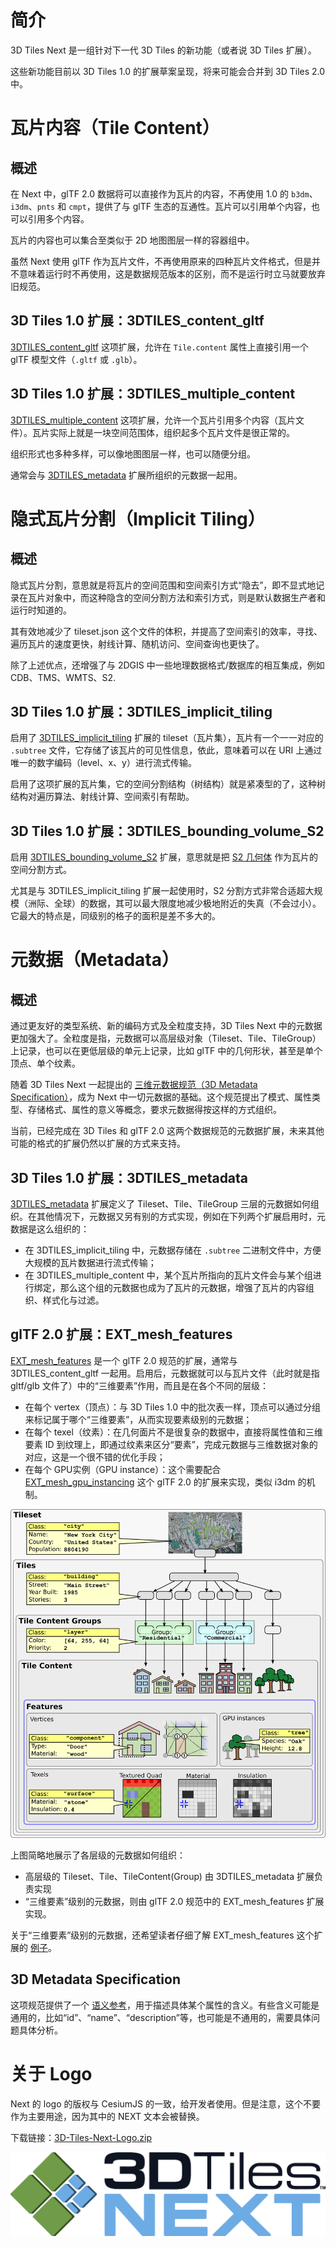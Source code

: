 # 简介

3D Tiles Next 是一组针对下一代 3D Tiles 的新功能（或者说 3D Tiles 扩展）。

这些新功能目前以 3D Tiles 1.0 的扩展草案呈现，将来可能会合并到 3D Tiles 2.0 中。

# 瓦片内容（Tile Content）

## 概述

在 Next 中，glTF 2.0 数据将可以直接作为瓦片的内容，不再使用 1.0 的 `b3dm`、`i3dm`、`pnts` 和 `cmpt`，提供了与 glTF 生态的互通性。瓦片可以引用单个内容，也可以引用多个内容。

瓦片的内容也可以集合至类似于 2D 地图图层一样的容器组中。

虽然 Next 使用 glTF 作为瓦片文件，不再使用原来的四种瓦片文件格式，但是并不意味着运行时不再使用，这是数据规范版本的区别，而不是运行时立马就要放弃旧规范。

## 3D Tiles 1.0 扩展：3DTILES_content_gltf

[3DTILES_content_gltf](./01-3DTILES_content_gltf.md) 这项扩展，允许在 `Tile.content` 属性上直接引用一个 glTF 模型文件（`.gltf` 或 `.glb`）。

## 3D Tiles 1.0 扩展：3DTILES_multiple_content

[3DTILES_multiple_content](./02-3DTILES_multiple_content.md) 这项扩展，允许一个瓦片引用多个内容（瓦片文件）。瓦片实际上就是一块空间范围体，组织起多个瓦片文件是很正常的。

组织形式也多种多样，可以像地图图层一样，也可以随便分组。

通常会与 [3DTILES_metadata]() 扩展所组织的元数据一起用。



# 隐式瓦片分割（Implicit Tiling）

## 概述

隐式瓦片分割，意思就是将瓦片的空间范围和空间索引方式“隐去”，即不显式地记录在瓦片对象中，而这种隐含的空间分割方法和索引方式，则是默认数据生产者和运行时知道的。

其有效地减少了 tileset.json 这个文件的体积，并提高了空间索引的效率，寻找、遍历瓦片的速度更快，射线计算、随机访问、空间查询也更快了。

除了上述优点，还增强了与 2DGIS 中一些地理数据格式/数据库的相互集成，例如 CDB、TMS、WMTS、S2.

## 3D Tiles 1.0 扩展：3DTILES_implicit_tiling

启用了 [3DTILES_implicit_tiling](./03-3DTILES_implicit_tiling.md) 扩展的 tileset（瓦片集），瓦片有一个一一对应的 `.subtree` 文件，它存储了该瓦片的可见性信息，依此，意味着可以在 URI 上通过唯一的数字编码（level、x、y）进行流式传输。

启用了这项扩展的瓦片集，它的空间分割结构（树结构）就是紧凑型的了，这种树结构对遍历算法、射线计算、空间索引有帮助。

## 3D Tiles 1.0 扩展：3DTILES_bounding_volume_S2

启用 [3DTILES_bounding_volume_S2]() 扩展，意思就是把 [S2 几何体](http://s2geometry.io/) 作为瓦片的空间分割方式。

尤其是与 3DTILES_implicit_tiling 扩展一起使用时，S2 分割方式非常合适超大规模（洲际、全球）的数据，其可以最大限度地减少极地附近的失真（不会过小）。它最大的特点是，同级别的格子的面积是差不多大的。



# 元数据（Metadata）

## 概述

通过更友好的类型系统、新的编码方式及全粒度支持，3D Tiles Next 中的元数据更加强大了。全粒度是指，元数据可以高层级对象（Tileset、Tile、TileGroup）上记录，也可以在更低层级的单元上记录，比如 glTF 中的几何形状，甚至是单个顶点、单个纹素。

随着 3D Tiles Next 一起提出的 [三维元数据规范（3D Metadata Specification）]()，成为 Next 中一切元数据的基础。这个规范提出了模式、属性类型、存储格式、属性的意义等概念，要求元数据得按这样的方式组织。

当前，已经完成在 3D Tiles 和 glTF 2.0 这两个数据规范的元数据扩展，未来其他可能的格式的扩展仍然以扩展的方式来支持。

## 3D Tiles 1.0 扩展：3DTILES_metadata

[3DTILES_metadata]() 扩展定义了 Tileset、Tile、TileGroup 三层的元数据如何组织。在其他情况下，元数据又另有别的方式实现，例如在下列两个扩展启用时，元数据是这么组织的：

- 在 3DTILES_implicit_tiling 中，元数据存储在 `.subtree` 二进制文件中，方便大规模的瓦片数据进行流式传输；
- 在 3DTILES_multiple_content 中，某个瓦片所指向的瓦片文件会与某个组进行绑定，那么这个组的元数据也成为了瓦片的元数据，增强了瓦片的内容组织、样式化与过滤。

## glTF 2.0 扩展：EXT_mesh_features

[EXT_mesh_features]() 是一个 glTF 2.0 规范的扩展，通常与 3DTILES_content_gltf 一起用。启用后，元数据就可以与瓦片文件（此时就是指 gltf/glb 文件了）中的“三维要素”作用，而且是在各个不同的层级：

- 在每个 vertex（顶点）：与 3D Tiles 1.0 中的批次表一样，顶点可以通过分组来标记属于哪个“三维要素”，从而实现要素级别的元数据；
- 在每个 texel（纹素）：在几何面片不是很复杂的数据中，直接将属性值和三维要素 ID 到纹理上，即通过纹素来区分“要素”，完成元数据与三维数据对象的对应，这是一个很不错的优化手段；
- 在每个 GPU实例（GPU instance）：这个需要配合 [EXT_mesh_gpu_instancing]() 这个 glTF 2.0 的扩展来实现，类似 i3dm 的机制。



![Example metadata at various granularities. 3D Tiles Next](attachments/1b85f829-0da4-438f-83d9-20280550b2ba_metadata-granularity-extended.png)

上图简略地展示了各层级的元数据如何组织：

- 高层级的 Tileset、Tile、TileContent(Group) 由 3DTILES_metadata 扩展负责实现
- “三维要素”级别的元数据，则由 glTF 2.0 规范中的 EXT_mesh_features 扩展实现。

关于“三维要素”级别的元数据，还希望读者仔细了解 EXT_mesh_features 这个扩展的 [例子](https://github.com/CesiumGS/glTF/blob/proposal-EXT_mesh_features/extensions/2.0/Vendor/EXT_mesh_features/README.md#examples)。



## 3D Metadata Specification

这项规范提供了一个 [语义参考]()，用于描述具体某个属性的含义。有些含义可能是通用的，比如“id”、“name”、“description”等，也可能是不通用的，需要具体问题具体分析。





# 关于 Logo

Next 的 logo 的版权与 CesiumJS 的一致，给开发者使用。但是注意，这个不要作为主要用途，因为其中的 NEXT 文本会被替换。

下载链接：[3D-Tiles-Next-Logo.zip](https://github.com/CesiumGS/3d-tiles/raw/add-3d-tiles-next-logo-pack/next/logo/3D-Tiles-Next-Logo.zip)

![3D Tiles Next](attachments/3DTiles_Next_Dark.png)